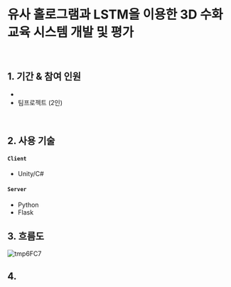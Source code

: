 # 유사 홀로그램과 LSTM을 이용한 3D 수화 교육 시스템 개발 및 평가

</br>

## 1. 기간 & 참여 인원
-
- 팀프로젝트 (2인)

</br>

## 2. 사용 기술
#### `Client`
- Unity/C#

#### `Server`
- Python
- Flask

## 3. 흐름도
![tmp6FC7](https://github.com/user-attachments/assets/77c7e7b6-8962-4db0-ba71-a41097e5a109)

## 4.
